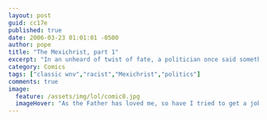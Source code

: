 ```yaml
---
layout: post
guid: cc17e
published: true
date: 2006-03-23 01:01:01 -0500
author: pope
title: "The Mexichrist, part 1"
excerpt: "In an unheard of twist of fate, a politician once said something ridiculous. WNV pounced on this opportunity with our usual zeal: a couple of really half-assed comics in a series that makes no sense."
category: Comics
tags: ["classic wnv","racist","Mexichrist","politics"]
comments: true 
image:
  feature: /assets/img/lol/comic8.jpg
  imageHover: "As the Father has loved me, so have I tried to get a job outside the Home Depot."
---
```


